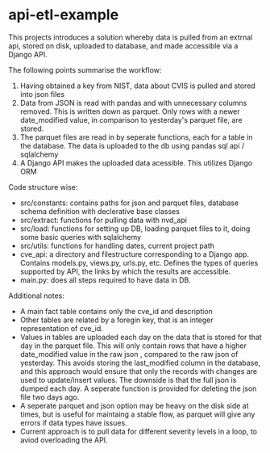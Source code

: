 # api-etl-example

This projects introduces a solution whereby data is pulled from an extrnal api, stored on disk, uploaded to database, and made accessible via a Django API.

The following points summarise the workflow:
1) Having obtained a key from NIST, data about CVIS is pulled and stored into json files
2) Data from JSON is read with pandas and with unnecessary columns removed. This is written down as parquet. Only rows with a newer date_modified value, in comparison to yesterday's parquet file, are stored.
3) The parquet files are read in by seperate functions, each for a table in the database. The data is uploaded to the db using pandas sql api / sqlalchemy
4) A Django API makes the uploaded data acessible. This utilizes Django ORM

Code structure wise:
- src/constants: contains paths for json and parquet files, database schema definition with declerative base classes 
- src/extract: functions for pulling data with nvd_api
- src/load: functions for setting up DB, loading parquet files to it, doing some basic queries with sqlalchemy
- src/utils: functions for handling dates, current project path
- cve_api: a directory and filestructure corresponding to a Django app. Contains models.py, views.py, urls.py, etc. Defines the types of queries supported by API, the links by which the results are accessible.
- main.py: does all steps required to have data in DB.

Additional notes:
- A main fact table contains only the cve_id and description
- Other tables are related by a foregin key, that is an integer representation of cve_id. 
- Values in tables are uploaded each day on the data that is stored for that day in the parquet file. This will only contain rows that have a higher date_modified value in the raw json , compared to the raw json of yesterday. This avoids storing the last_modified column in the database, and this approach would ensure that only the records with changes are used to update/insert values. The downside is that the full json is dumped each day. A seperate function is provided for deleting the json file two days ago.
- A seperate parquet and json option may be heavy on the disk side at times, but is useful for maintaing a stable flow, as parquet will give any errors if data types have issues.
- Current approach is to pull data for different severity levels in a loop, to aviod overloading the API. 